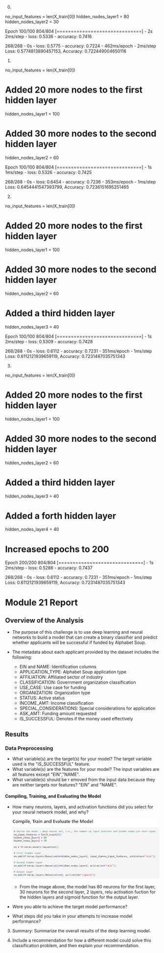 0. 
no_input_features = len(X_train[0])
hidden_nodes_layer1 = 80
hidden_nodes_layer2 = 30

Epoch 100/100
804/804 [==============================] - 2s 2ms/step - loss: 0.5336 - accuracy: 0.7416

268/268 - 0s - loss: 0.5775 - accuracy: 0.7224 - 462ms/epoch - 2ms/step
Loss: 0.5774813890457153, Accuracy: 0.722449004650116

1. 
no_input_features = len(X_train[0])
# Added 20 more nodes to the first hidden layer
hidden_nodes_layer1 = 100
# Added 30 more nodes to the second hidden layer
hidden_nodes_layer2 = 60

Epoch 100/100
804/804 [==============================] - 1s 1ms/step - loss: 0.5326 - accuracy: 0.7425

268/268 - 0s - loss: 0.6454 - accuracy: 0.7236 - 353ms/epoch - 1ms/step
Loss: 0.6454441547393799, Accuracy: 0.7236151695251465

2.
no_input_features = len(X_train[0])
# Added 20 more nodes to the first hidden layer
hidden_nodes_layer1 = 100
# Added 30 more nodes to the second hidden layer
hidden_nodes_layer2 = 60
# Added a third hidden layer
hidden_nodes_layer3 = 40

Epoch 100/100
804/804 [==============================] - 1s 2ms/step - loss: 0.5309 - accuracy: 0.7428

268/268 - 0s - loss: 0.6112 - accuracy: 0.7231 - 351ms/epoch - 1ms/step
Loss: 0.6112121939659119, Accuracy: 0.7231487035751343

3.
no_input_features = len(X_train[0])
# Added 20 more nodes to the first hidden layer
hidden_nodes_layer1 = 100
# Added 30 more nodes to the second hidden layer
hidden_nodes_layer2 = 60
# Added a third hidden layer
hidden_nodes_layer3 = 40
# Added a forth hidden layer
hidden_nodes_layer4 = 40

# Increased epochs to 200
Epoch 200/200
804/804 [==============================] - 1s 2ms/step - loss: 0.5286 - accuracy: 0.7437

268/268 - 0s - loss: 0.6112 - accuracy: 0.7231 - 351ms/epoch - 1ms/step
Loss: 0.6112121939659119, Accuracy: 0.7231487035751343

# Module 21 Report

## Overview of the Analysis

* The purpose of this challenge is to use deep learning and neural networks to build a model that can create a binary classifier and predict whether applicants will be successful if funded by Alphabet Soup.

* The metadata about each applicant provided by the dataset includes the following:
    * EIN and NAME: Identification columns
    * APPLICATION_TYPE: Alphabet Soup application type
    * AFFILIATION: Affiliated sector of industry
    * CLASSIFICATION: Government organization classification
    * USE_CASE: Use case for funding
    * ORGANIZATION: Organization type
    * STATUS: Active status
    * INCOME_AMT: Income classification
    * SPECIAL_CONSIDERATIONS: Special considerations for application
    * ASK_AMT: Funding amount requested
    * IS_SUCCESSFUL: Denotes if the money used effectively

## Results

### Data Preprocessing
* What variable(s) are the target(s) for your model?
    The target variable used is the "IS_SUCCESSFUL" feature.
* What variable(s) are the features for your model?
    The input variables are all features except "EIN","NAME". 
* What variable(s) should be r
emoved from the input data because they are neither targets nor features?
    "EIN" and "NAME".

#### Compiling, Training, and Evaluating the Model
* How many neurons, layers, and activation functions did you select for your neural network model, and why?
    
    ![Model Hyperparameters](Images/Model_HyperParameters.PNG)

    * From the image above, the model has 80 neurons for the first layer, 30 neurons for the second layer, 2 layers, relu activation fuction for the hidden layers and sigmoid function for the output layer.

* Were you able to achieve the target model performance?
* What steps did you take in your attempts to increase model performance?

3. Summary: Summarize the overall results of the deep learning model. 

4. Include a recommendation for how a different model could solve this classification problem, and then explain your recommendation.